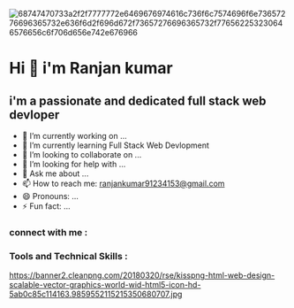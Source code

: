   ![68747470733a2f2f7777772e6469676974616c736f6c7574696f6e73657276696365732e636f6d2f696d672f73657276696365732f776562253230646576656c6f706d656e742e676966](https://user-images.githubusercontent.com/107936455/203690603-726e50ce-2cf6-4b62-82ee-d51ed9100f05.gif)

  # Hi 👋 i'm Ranjan kumar 
   
 
   
   ## i'm a passionate and dedicated full stack web devloper
   
- 🔭 I’m currently working on ...
- 🌱 I’m currently learning Full Stack Web Devlopment         
- 👯 I’m looking to collaborate on ...      
- 🤔 I’m looking for help with ...
- 💬 Ask me about ...
- 📫 How to reach me: ranjankumar91234153@gmail.com
- 😄 Pronouns: ...
- ⚡ Fun fact: ...

### connect with me :



### Tools and Technical Skills :
https://banner2.cleanpng.com/20180320/rse/kisspng-html-web-design-scalable-vector-graphics-world-wid-html5-icon-hd-5ab0c85c114163.9859552115215350680707.jpg





